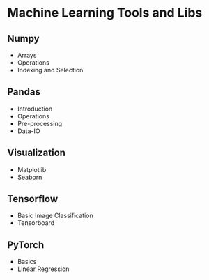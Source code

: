 # Machine Learning Tools and Libs

## Numpy
- Arrays
- Operations
- Indexing and Selection

## Pandas
- Introduction
- Operations
- Pre-processing
- Data-IO

## Visualization
- Matplotlib
- Seaborn

## Tensorflow
- Basic Image Classification
- Tensorboard 

## PyTorch
- Basics
- Linear Regression

